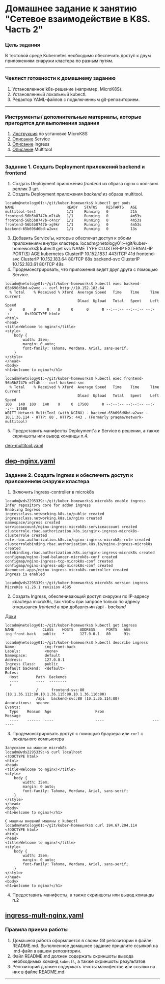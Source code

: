 # Домашнее задание к занятию "Сетевое взаимодействие в K8S. Часть 2"

### Цель задания

В тестовой среде Kubernetes необходимо обеспечить доступ к двум приложениям снаружи кластера по разным путям.

------

### Чеклист готовности к домашнему заданию

1. Установленное k8s-решение (например, MicroK8S).
2. Установленный локальный kubectl.
3. Редактор YAML-файлов с подключенным git-репозиторием.

------

### Инструменты/ дополнительные материалы, которые пригодятся для выполнения задания

1. [Инструкция](https://microk8s.io/docs/getting-started) по установке MicroK8S
2. [Описание](https://kubernetes.io/docs/concepts/services-networking/service/) Service
3. [Описание](https://kubernetes.io/docs/concepts/services-networking/ingress/) Ingress
4. [Описание](https://github.com/wbitt/Network-MultiTool) Multitool

------

### Задание 1. Создать Deployment приложений backend и frontend

1. Создать Deployment приложения _frontend_ из образа nginx с кол-вом реплик 3 шт.
2. Создать Deployment приложения _backend_ из образа multitool. 
```
locadm@netology01:~/git/kuber-homeworks$ kubectl get pods
NAME                        READY   STATUS    RESTARTS   AGE
multitool-test              1/1     Running   0          21h
frontend-56b5b8747b-m7t4h   1/1     Running   0          4m53s
frontend-56b5b8747b-c4ncr   1/1     Running   0          4m53s
frontend-56b5b8747b-xg9kr   1/1     Running   0          4m53s
backend-65b696d6bd-w2wxc    1/1     Running   0          13s
```
3. Добавить Service'ы, которые обеспечат доступ к обоим приложениям внутри кластера. 
locadm@netology01:~/git/kuber-homeworks$ kubectl get svc
NAME           TYPE        CLUSTER-IP      EXTERNAL-IP   PORT(S)   AGE
kubernetes     ClusterIP   10.152.183.1    <none>        443/TCP   41d
frontend-svc   ClusterIP   10.152.183.64   <none>        80/TCP    68s
backend-svc    ClusterIP   10.152.183.61   <none>        80/TCP    49s
4. Продемонстрировать, что приложения видят друг друга с помощью Service.
```
locadm@netology01:~/git/kuber-homeworks$ kubectl exec backend-65b696d6bd-w2wxc -- curl http://10.152.183.64
  % Total    % Received % Xferd  Average Speed   Time    Time     Time  Current
                                 Dload  Upload   Total   Spent    Left  Speed
  0     0    0     0    0     0      0      0 --:--:-- --:--:-- --:--:--     0<!DOCTYPE html>
<html>
<head>
<title>Welcome to nginx!</title>
<style>
    body {
        width: 35em;
        margin: 0 auto;
        font-family: Tahoma, Verdana, Arial, sans-serif;
    }
</style>
</head>
<body>
<h1>Welcome to nginx!</h1>

locadm@netology01:~/git/kuber-homeworks$ kubectl exec frontend-56b5b8747b-m7t4h -- curl backend-svc 
  % Total    % Received % Xferd  Average Speed   Time    Time     Time  Current
                                 Dload  Upload   Total   Spent    Left  Speed
100   140  100   140    0     0  17500      0 --:--:-- --:--:-- --:--:-- 17500
WBITT Network MultiTool (with NGINX) - backend-65b696d6bd-w2wxc - 10.1.36.114 - HTTP: 80 , HTTPS: 443 . (Formerly praqma/network-multitool)

```
5. Предоставить манифесты Deployment'а и Service в решении, а также скриншоты или вывод команды п.4.

[dep-multitool.yaml](dep-multitool.yaml)

[dep-nginx.yaml](dep-nginx.yaml)
------

### Задание 2. Создать Ingress и обеспечить доступ к приложениям снаружи кластера

1. Включить Ingress-controller в microk8s
```
locadm@vds2295339:~/git/kuber-homeworks$ microk8s enable ingress
Infer repository core for addon ingress
Enabling Ingress
ingressclass.networking.k8s.io/public created
ingressclass.networking.k8s.io/nginx created
namespace/ingress created
serviceaccount/nginx-ingress-microk8s-serviceaccount created
clusterrole.rbac.authorization.k8s.io/nginx-ingress-microk8s-clusterrole created
role.rbac.authorization.k8s.io/nginx-ingress-microk8s-role created
clusterrolebinding.rbac.authorization.k8s.io/nginx-ingress-microk8s created
rolebinding.rbac.authorization.k8s.io/nginx-ingress-microk8s created
configmap/nginx-load-balancer-microk8s-conf created
configmap/nginx-ingress-tcp-microk8s-conf created
configmap/nginx-ingress-udp-microk8s-conf created
daemonset.apps/nginx-ingress-microk8s-controller created
Ingress is enabled

locadm@vds2295339:~/git/kuber-homeworks$ microk8s version ingress
MicroK8s v1.26.1 revision 4595
```
2. Создать Ingress, обеспечивающий доступ снаружи по IP-адресу кластера microk8s, так чтобы при запросе только по адресу открывался _frontend_ а при добавлении /api - _backend_

[Доки](https://microk8s.io/docs/addon-ingress)
```
locadm@netology01:~/git/kuber-homeworks$ kubectl get ingress
NAME             CLASS    HOSTS   ADDRESS     PORTS   AGE
ing-front-back   public   *       127.0.0.1   80      91s

locadm@netology01:~/git/kuber-homeworks$ kubectl describe ingress
Name:             ing-front-back
Labels:           <none>
Namespace:        default
Address:          127.0.0.1
Ingress Class:    public
Default backend:  <default>
Rules:
  Host        Path  Backends
  ----        ----  --------
  *           
              /      frontend-svc:80 (10.1.36.112:80,10.1.36.115:80,10.1.36.116:80)
              /api   backend-svc:80 (10.1.36.114:80)
Annotations:  <none>
Events:
  Type    Reason  Age                    From                      Message
  ----    ------  ----                   ----                      -------
```
3. Продемонстрировать доступ с помощью браузера или `curl` с локального компьютера
```
Запускаем на машине microk8s
locadm@vds2295339:~$ curl localhost
<!DOCTYPE html>
<html>
<head>
<title>Welcome to nginx!</title>
<style>
    body {
        width: 35em;
        margin: 0 auto;
        font-family: Tahoma, Verdana, Arial, sans-serif;
    }
</style>
</head>
<body>
<h1>Welcome to nginx!</h1>

С машины внешний машины с kubectl
locadm@netology01:~/git/kuber-homeworks$ curl 194.67.204.114
<!DOCTYPE html>
<html>
<head>
<title>Welcome to nginx!</title>
<style>
    body {
        width: 35em;
        margin: 0 auto;
        font-family: Tahoma, Verdana, Arial, sans-serif;
    }
</style>
</head>
<body>
<h1>Welcome to nginx!</h1>
```
4. Предоставить манифесты, а также скриншоты или вывод команды п.2

[ingress-mult-nginx.yaml](ingress-mult-nginx.yaml)
------

### Правила приема работы

1. Домашняя работа оформляется в своем Git репозитории в файле README.md. Выполненное домашнее задание пришлите ссылкой на .md-файл в вашем репозитории.
2. Файл README.md должен содержать скриншоты вывода необходимых команд `kubectl`, а также скриншоты результатов
3. Репозиторий должен содержать тексты манифестов или ссылки на них в файле README.md

------
